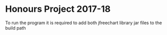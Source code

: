 # Honours Project 2017-18

To run the program it is required to add both jfreechart library jar files to the build path
